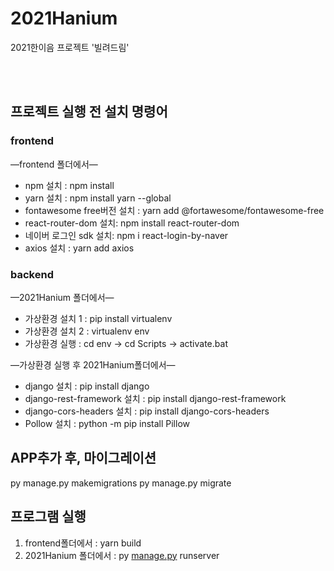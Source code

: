 # 2021Hanium
2021한이음 프로젝트 '빌려드림'


<br/><br/>

## 프로젝트 실행 전 설치 명령어

### frontend

—frontend 폴더에서—

- npm 설치 : npm install
- yarn 설치 : npm install yarn --global
- fontawesome free버전 설치 : yarn add @fortawesome/fontawesome-free
- react-router-dom 설치: npm install react-router-dom
- 네이버 로그인 sdk  설치: npm i react-login-by-naver
- axios 설치 :  yarn add axios

### backend

—2021Hanium 폴더에서—

- 가상환경 설치 1 : pip install virtualenv
- 가상환경 설치 2 : virtualenv env
- 가상환경 실행 : cd env -> cd Scripts -> activate.bat

—가상환경 실행 후 2021Hanium폴더에서—

- django 설치 : pip install django
- django-rest-framework 설치 : pip install django-rest-framework
- django-cors-headers 설치 : pip install django-cors-headers
- Pollow 설치 : python -m pip install Pillow

## APP추가 후, 마이그레이션
py manage.py makemigrations
py manage.py migrate

## 프로그램 실행

1. frontend폴더에서 : yarn build
2. 2021Hanium 폴더에서 : py [manage.py](http://manage.py) runserver
